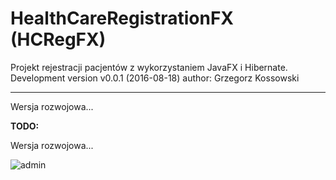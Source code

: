 # HealthCareRegistrationFX (HCRegFX)
Projekt rejestracji pacjentów z wykorzystaniem JavaFX i Hibernate.
Development version v0.0.1 (2016-08-18)
author: Grzegorz Kossowski

----
Wersja rozwojowa...

**TODO:**

Wersja rozwojowa...

![admin](https://cloud.githubusercontent.com/assets/10084450/22322529/e9737efc-e39c-11e6-824f-7bde72ed3966.png)
